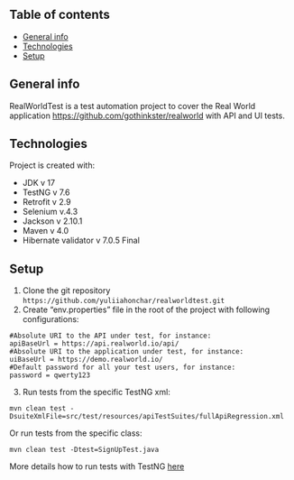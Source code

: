## Table of contents
* [General info](#general-info)
* [Technologies](#technologies)
* [Setup](#setup)

## General info
RealWorldTest is a test automation project to cover the Real World application https://github.com/gothinkster/realworld with API and UI tests.  
## Technologies
Project is created with:
* JDK v 17
* TestNG v 7.6
* Retrofit v 2.9
* Selenium v.4.3 
* Jackson v 2.10.1
* Maven v 4.0
* Hibernate validator v 7.0.5 Final


## Setup

1. Clone the git repository ```https://github.com/yuliiahonchar/realworldtest.git```
2. Create “env.properties” file in the root of the project with following configurations:

```
#Absolute URI to the API under test, for instance:
apiBaseUrl = https://api.realworld.io/api/
#Absolute URI to the application under test, for instance:
uiBaseUrl = https://demo.realworld.io/
#Default password for all your test users, for instance:
password = qwerty123
```
3. Run tests from the specific TestNG xml:  
```
mvn clean test -DsuiteXmlFile=src/test/resources/apiTestSuites/fullApiRegression.xml
```
Or run tests from the specific class:

```
mvn clean test -Dtest=SignUpTest.java
```
More details how to run tests with TestNG <a href="https://testng.org/doc/documentation-main.html#running-testng" target="_blank">here</a>
